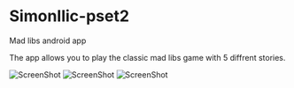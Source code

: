 # SimonIlic-pset2
Mad libs android app

The app allows you to play the classic mad libs game with 5 diffrent stories.

![ScreenShot](/relative/doc/Screenshot_2016-11-11-22-25-24.png?raw=true "Home Screen")
![ScreenShot](/relative/doc/Screenshot_2016-11-11-22-25-28.png?raw=true "Input Screen")
![ScreenShot](/relative/doc/Screenshot_2016-11-11-22-25-57.png?raw=true "Home Screen")


